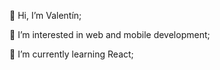 👋 Hi, I’m Valentín;

👀 I’m interested in web and mobile development;

🌱 I’m currently learning React;
